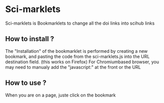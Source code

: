 # Sci-marklets
Sci-marklets is Bookmarklets to change all the doi links into scihub links

## How to install ?
The "Installation" of the bookmarklet is performed by creating a new bookmark, and pasting the code from the sci-marklets.js into the URL destination field.
(this works on Firefox)
For Chromiumbased browser, you may need to manualy add the "javascript:" at the front or the URL

## How to use ?
When you are on a page, juste click on the bookmark

